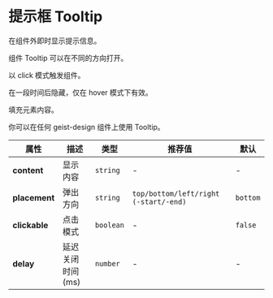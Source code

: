 # 提示框 Tooltip

在组件外即时显示提示信息。

<ex-code name="ex-tooltip-basic">

组件 <g-code>Tooltip</g-code> 可以在不同的方向打开。

</ex-code>

<ex-code name="ex-tooltip-clickable">

以 <g-code>click</g-code> 模式触发组件。

</ex-code>

<ex-code name="ex-tooltip-delay">

在一段时间后隐藏，仅在 <g-code>hover</g-code> 模式下有效。

</ex-code>

<ex-code name="ex-tooltip-custom">

填充元素内容。

</ex-code>

<ex-code name="ex-tooltip-components">

你可以在任何 <g-code>geist-design</g-code> 组件上使用 <g-code>Tooltip</g-code>。

</ex-code>

<ex-footer>

| 属性          | 描述             | 类型      | 推荐值                                | 默认     |
| ------------- | ---------------- | --------- | ------------------------------------- | -------- |
| **content**   | 显示内容         | `string`  | -                                     | -        |
| **placement** | 弹出方向         | `string`  | `top/bottom/left/right (-start/-end)` | `bottom` |
| **clickable** | 点击模式         | `boolean` | -                                     | `false`  |
| **delay**     | 延迟关闭时间(ms) | `number`  | -                                     | -        |

</ex-footer>
